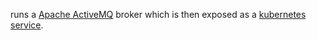 runs a [Apache ActiveMQ](http://activemq.apache.org/) broker which is then exposed as a [kubernetes service](http://fabric8.io/v2/services.html).
